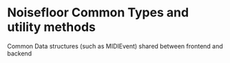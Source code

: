 # Noisefloor Common Types and utility methods

Common Data structures (such as MIDIEvent) shared between frontend and backend

